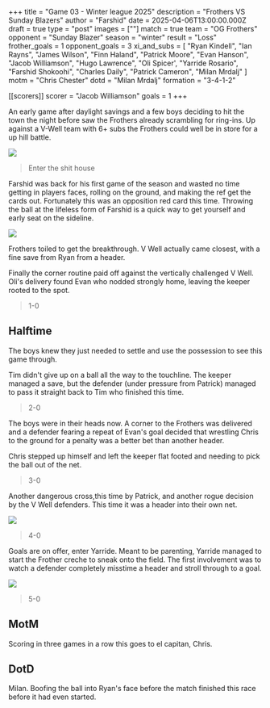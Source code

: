 +++
title = "Game 03 - Winter league 2025"
description = "Frothers VS Sunday Blazers"
author = "Farshid"
date = 2025-04-06T13:00:00.000Z
draft = true
type = "post"
images = [""]
match = true
team = "OG Frothers"
opponent = "Sunday Blazer"
season = "winter"
result = "Loss"
frother_goals = 1
opponent_goals = 3
xi_and_subs = [
  "Ryan Kindell",
  "Ian Rayns",
  "James Wilson",
  "Finn Haland",
  "Patrick Moore",
  "Evan Hanson",
  "Jacob Williamson",
  "Hugo Lawrence",
  "Oli Spicer',
  "Yarride Rosario",
  "Farshid Shokoohi",
  "Charles Daily",
  "Patrick Cameron",
  "Milan Mrdalj"
]
motm = "Chris Chester"
dotd = "Milan Mrdalj"
formation = "3-4-1-2"

[[scorers]]
scorer = "Jacob Williamson"
goals = 1
+++

An early game after daylight savings and a few boys deciding to hit the town the night before saw the Frothers already scrambling for ring-ins. Up against a V-Well team with 6+ subs the Frothers could well be in store for a up hill battle.

![](https://media.giphy.com/media/RRxHEAxxQUQ0jd4YmD/giphy.gif?cid=790b76111weze6ti5xusfi90zxmr0bg8sh0pvwpahmt2xg1w&ep=v1_gifs_search&rid=giphy.gif&ct=g)

> Enter the shit house

Farshid was back for his first game of the season and wasted no time getting in players faces, rolling on the ground, and making the ref get the cards out. Fortunately this was an opposition red card this time. Throwing the ball at the lifeless form of Farshid is a quick way to get yourself and early seat on the sideline.

![](https://media4.giphy.com/media/l4FGAz9tNnR4vlm4E/giphy.gif?cid=6c09b952ifd20v4l8u2poxars3xdau0d4suz3l00omx4kns8&ep=v1_internal_gif_by_id&rid=giphy.gif&ct=g)

Frothers toiled to get the breakthrough. V Well actually came closest, with a fine save from Ryan from a header.

Finally the corner routine paid off against the vertically challenged V Well. Oli's delivery found Evan who nodded strongly home, leaving the keeper rooted to the spot.

> 1-0

## Halftime

The boys knew they just needed to settle and use the possession to see this game through.

Tim didn't give up on a ball all the way to the touchline. The keeper managed a save, but the defender (under pressure from Patrick) managed to pass it straight back to Tim who finished this time.

> 2-0

The boys were in their heads now. A corner to the Frothers was delivered and a defender fearing a repeat of Evan's goal decided that wrestling Chris to the ground for a penalty was a better bet than another header.

Chris stepped up himself and left the keeper flat footed and needing to pick the ball out of the net. 

> 3-0

Another dangerous cross,this time by Patrick, and another rogue decision by the V Well defenders. This time it was a header into their own net.

![](https://media3.giphy.com/media/h25ERLjdlmP2GezxDt/giphy.gif?cid=6c09b952rz8dv42kzt5v1yr4nmd37hagdp6gj1tmpkqjr56u&ep=v1_internal_gif_by_id&rid=giphy.gif&ct=g)

> 4-0

Goals are on offer, enter Yarride. Meant to be parenting, Yarride managed to start the Frother creche to sneak onto the field. The first involvement was to watch a defender completely misstime a header and stroll through to a goal.

![](https://media1.giphy.com/media/GruUlcO56mEWXYhk2N/giphy.gif?cid=6c09b952duwnerqx9bf2rgj7mpxr0r7zn38z751t0hyirkvj&ep=v1_internal_gif_by_id&rid=giphy.gif&ct=g)

> 5-0

## MotM 

Scoring in three games in a row this goes to el capitan, Chris.

## DotD

Milan. Boofing the ball into Ryan's face before the match finished this race before it had even started.